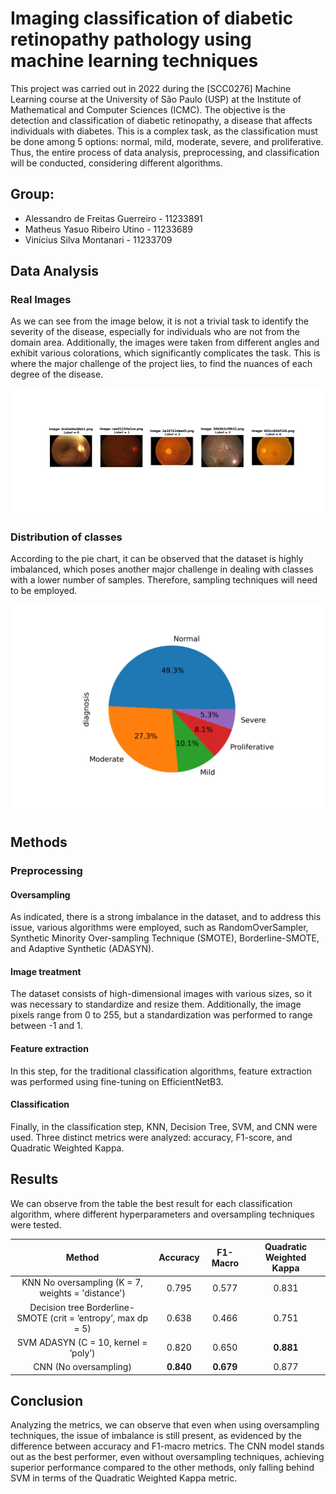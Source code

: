 # Imaging classification of diabetic retinopathy pathology using machine learning techniques

This project was carried out in 2022 during the [SCC0276] Machine Learning course at the University of São Paulo (USP) at the Institute of Mathematical and Computer Sciences (ICMC). The objective is the detection and classification of diabetic retinopathy, a disease that affects individuals with diabetes. This is a complex task, as the classification must be done among 5 options: normal, mild, moderate, severe, and proliferative. Thus, the entire process of data analysis, preprocessing, and classification will be conducted, considering different algorithms.

## Group:

- Alessandro de Freitas Guerreiro - 11233891
- Matheus Yasuo Ribeiro Utino - 11233689
- Vinícius Silva Montanari - 11233709

## Data Analysis

### Real Images

As we can see from the image below, it is not a trivial task to identify the severity of the disease, especially for individuals who are not from the domain area. Additionally, the images were taken from different angles and exhibit various colorations, which significantly complicates the task. This is where the major challenge of the project lies, to find the nuances of each degree of the disease.

![](images/real_images.png)

### Distribution of classes

According to the pie chart, it can be observed that the dataset is highly imbalanced, which poses another major challenge in dealing with classes with a lower number of samples. Therefore, sampling techniques will need to be employed.

![](images/pie_classes.png)

## Methods

### Preprocessing

#### Oversampling

As indicated, there is a strong imbalance in the dataset, and to address this issue, various algorithms were employed, such as RandomOverSampler, Synthetic Minority Over-sampling Technique (SMOTE), Borderline-SMOTE, and Adaptive Synthetic (ADASYN).

#### Image treatment

The dataset consists of high-dimensional images with various sizes, so it was necessary to standardize and resize them. Additionally, the image pixels range from 0 to 255, but a standardization was performed to range between -1 and 1.

#### Feature extraction


In this step, for the traditional classification algorithms, feature extraction was performed using fine-tuning on EfficientNetB3.

#### Classification


Finally, in the classification step, KNN, Decision Tree, SVM, and CNN were used. Three distinct metrics were analyzed: accuracy, F1-score, and Quadratic Weighted Kappa.

## Results

We can observe from the table the best result for each classification algorithm, where different hyperparameters and oversampling techniques were tested.

|                           **Method**                          | **Accuracy** | **F1-Macro** | **Quadratic Weighted Kappa** |
|:-------------------------------------------------------------:|:------------:|:------------:|:----------------------------:|
|       KNN No oversampling (K = 7, weights = 'distance')       |     0.795    |     0.577    |             0.831            |
| Decision tree Borderline-SMOTE (crit = ’entropy’, max dp = 5) |     0.638    |     0.466    |             0.751            |
|              SVM ADASYN (C = 10, kernel = ’poly’)             |     0.820    |     0.650    |           **0.881**          |
|                     CNN (No oversampling)                     |   **0.840**  |   **0.679**  |             0.877            |

## Conclusion

Analyzing the metrics, we can observe that even when using oversampling techniques, the issue of imbalance is still present, as evidenced by the difference between accuracy and F1-macro metrics. The CNN model stands out as the best performer, even without oversampling techniques, achieving superior performance compared to the other methods, only falling behind SVM in terms of the Quadratic Weighted Kappa metric.
